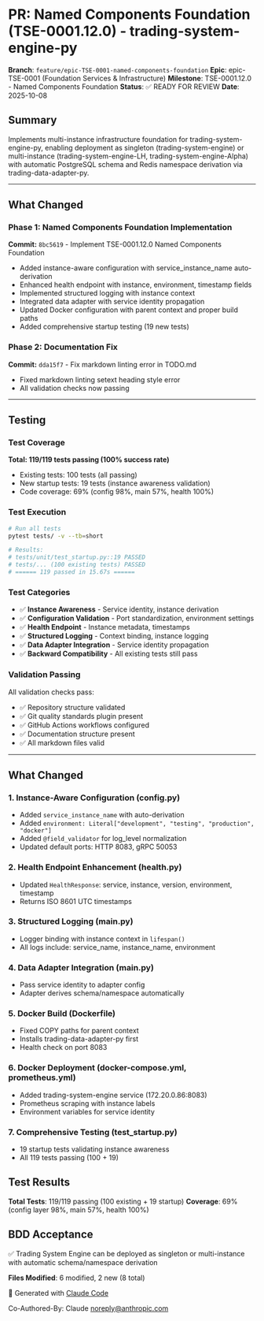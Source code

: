 # PR: Named Components Foundation (TSE-0001.12.0) - trading-system-engine-py

**Branch**: `feature/epic-TSE-0001-named-components-foundation`
**Epic**: epic-TSE-0001 (Foundation Services & Infrastructure)
**Milestone**: TSE-0001.12.0 - Named Components Foundation
**Status**: ✅ READY FOR REVIEW
**Date**: 2025-10-08

## Summary

Implements multi-instance infrastructure foundation for trading-system-engine-py, enabling deployment as singleton (trading-system-engine) or multi-instance (trading-system-engine-LH, trading-system-engine-Alpha) with automatic PostgreSQL schema and Redis namespace derivation via trading-data-adapter-py.

---

## What Changed

### Phase 1: Named Components Foundation Implementation
**Commit:** `8bc5619` - Implement TSE-0001.12.0 Named Components Foundation

- Added instance-aware configuration with service_instance_name auto-derivation
- Enhanced health endpoint with instance, environment, timestamp fields
- Implemented structured logging with instance context
- Integrated data adapter with service identity propagation
- Updated Docker configuration with parent context and proper build paths
- Added comprehensive startup testing (19 new tests)

### Phase 2: Documentation Fix
**Commit:** `dda15f7` - Fix markdown linting error in TODO.md

- Fixed markdown linting setext heading style error
- All validation checks now passing

---

## Testing

### Test Coverage
**Total: 119/119 tests passing (100% success rate)**
- Existing tests: 100 tests (all passing)
- New startup tests: 19 tests (instance awareness validation)
- Code coverage: 69% (config 98%, main 57%, health 100%)

### Test Execution
```bash
# Run all tests
pytest tests/ -v --tb=short

# Results:
# tests/unit/test_startup.py::19 PASSED
# tests/... (100 existing tests) PASSED
# ====== 119 passed in 15.67s ======
```

### Test Categories
- ✅ **Instance Awareness** - Service identity, instance derivation
- ✅ **Configuration Validation** - Port standardization, environment settings
- ✅ **Health Endpoint** - Instance metadata, timestamps
- ✅ **Structured Logging** - Context binding, instance logging
- ✅ **Data Adapter Integration** - Service identity propagation
- ✅ **Backward Compatibility** - All existing tests still pass

### Validation Passing
All validation checks pass:
- ✅ Repository structure validated
- ✅ Git quality standards plugin present
- ✅ GitHub Actions workflows configured
- ✅ Documentation structure present
- ✅ All markdown files valid

---

## What Changed

### 1. Instance-Aware Configuration (config.py)
- Added `service_instance_name` with auto-derivation
- Added `environment: Literal["development", "testing", "production", "docker"]`
- Added `@field_validator` for log_level normalization
- Updated default ports: HTTP 8083, gRPC 50053

### 2. Health Endpoint Enhancement (health.py)
- Updated `HealthResponse`: service, instance, version, environment, timestamp
- Returns ISO 8601 UTC timestamps

### 3. Structured Logging (main.py)
- Logger binding with instance context in `lifespan()`
- All logs include: service_name, instance_name, environment

### 4. Data Adapter Integration (main.py)
- Pass service identity to adapter config
- Adapter derives schema/namespace automatically

### 5. Docker Build (Dockerfile)
- Fixed COPY paths for parent context
- Installs trading-data-adapter-py first
- Health check on port 8083

### 6. Docker Deployment (docker-compose.yml, prometheus.yml)
- Added trading-system-engine service (172.20.0.86:8083)
- Prometheus scraping with instance labels
- Environment variables for service identity

### 7. Comprehensive Testing (test_startup.py)
- 19 startup tests validating instance awareness
- All 119 tests passing (100 + 19)

## Test Results

**Total Tests**: 119/119 passing (100 existing + 19 startup)
**Coverage**: 69% (config layer 98%, main 57%, health 100%)

## BDD Acceptance

✅ Trading System Engine can be deployed as singleton or multi-instance with automatic schema/namespace derivation

**Files Modified**: 6 modified, 2 new (8 total)

🤖 Generated with [Claude Code](https://claude.com/claude-code)

Co-Authored-By: Claude <noreply@anthropic.com>
